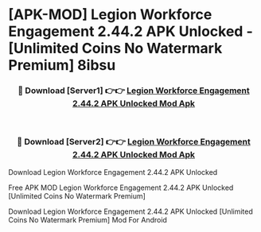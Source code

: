 # [APK-MOD] Legion Workforce Engagement 2.44.2 APK Unlocked - [Unlimited Coins No Watermark Premium] 8ibsu



<div align="center">
<h3>🔴 Download [Server1] 👉👉 <a href="https://momento.my/?title=Legion_Workforce_Engagement_2.44.2_APK_Unlocked">Legion Workforce Engagement 2.44.2 APK Unlocked Mod Apk</a></h3><br>

<h3>🔴 Download [Server2] 👉👉 <a href="https://momento.my/?title=Legion_Workforce_Engagement_2.44.2_APK_Unlocked">Legion Workforce Engagement 2.44.2 APK Unlocked Mod Apk</a></h3>
</div>



Download Legion Workforce Engagement 2.44.2 APK Unlocked 

Free APK MOD Legion Workforce Engagement 2.44.2 APK Unlocked [Unlimited Coins No Watermark Premium]

Download Legion Workforce Engagement 2.44.2 APK Unlocked [Unlimited Coins No Watermark Premium] Mod For Android
